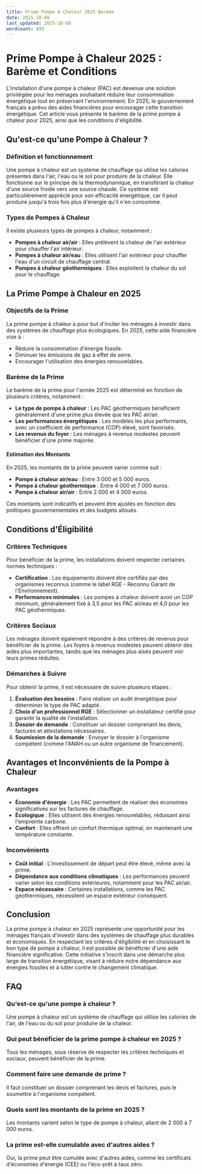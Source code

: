 ```yaml
---
title: Prime Pompe A Chaleur 2025 Barème
date: 2025-10-08
last_updated: 2025-10-08
wordcount: 893
---
```


# Prime Pompe à Chaleur 2025 : Barème et Conditions

L'installation d'une pompe à chaleur (PAC) est devenue une solution privilégiée pour les ménages souhaitant réduire leur consommation énergétique tout en préservant l'environnement. En 2025, le gouvernement français a prévu des aides financières pour encourager cette transition énergétique. Cet article vous présente le barème de la prime pompe à chaleur pour 2025, ainsi que les conditions d'éligibilité.

## Qu'est-ce qu'une Pompe à Chaleur ?

### Définition et fonctionnement

Une pompe à chaleur est un système de chauffage qui utilise les calories présentes dans l'air, l'eau ou le sol pour produire de la chaleur. Elle fonctionne sur le principe de la thermodynamique, en transférant la chaleur d'une source froide vers une source chaude. Ce système est particulièrement apprécié pour son efficacité énergétique, car il peut produire jusqu'à trois fois plus d'énergie qu'il n'en consomme.

### Types de Pompes à Chaleur

Il existe plusieurs types de pompes à chaleur, notamment :

- **Pompes à chaleur air/air** : Elles prélèvent la chaleur de l'air extérieur pour chauffer l'air intérieur.
- **Pompes à chaleur air/eau** : Elles utilisent l'air extérieur pour chauffer l'eau d'un circuit de chauffage central.
- **Pompes à chaleur géothermiques** : Elles exploitent la chaleur du sol pour le chauffage.

## La Prime Pompe à Chaleur en 2025

### Objectifs de la Prime

La prime pompe à chaleur a pour but d'inciter les ménages à investir dans des systèmes de chauffage plus écologiques. En 2025, cette aide financière vise à :

- Réduire la consommation d'énergie fossile.
- Diminuer les émissions de gaz à effet de serre.
- Encourager l'utilisation des énergies renouvelables.

### Barème de la Prime

Le barème de la prime pour l'année 2025 est déterminé en fonction de plusieurs critères, notamment :

- **Le type de pompe à chaleur** : Les PAC géothermiques bénéficient généralement d'une prime plus élevée que les PAC air/air.
- **Les performances énergétiques** : Les modèles les plus performants, avec un coefficient de performance (COP) élevé, sont favorisés.
- **Les revenus du foyer** : Les ménages à revenus modestes peuvent bénéficier d'une prime majorée.

#### Estimation des Montants

En 2025, les montants de la prime peuvent varier comme suit :

- **Pompe à chaleur air/eau** : Entre 3 000 et 5 000 euros.
- **Pompe à chaleur géothermique** : Entre 4 000 et 7 000 euros.
- **Pompe à chaleur air/air** : Entre 2 000 et 4 000 euros.

Ces montants sont indicatifs et peuvent être ajustés en fonction des politiques gouvernementales et des budgets alloués.

## Conditions d'Éligibilité

### Critères Techniques

Pour bénéficier de la prime, les installations doivent respecter certaines normes techniques :

- **Certification** : Les équipements doivent être certifiés par des organismes reconnus (comme le label RGE - Reconnu Garant de l'Environnement).
- **Performances minimales** : Les pompes à chaleur doivent avoir un COP minimum, généralement fixé à 3,5 pour les PAC air/eau et 4,0 pour les PAC géothermiques.

### Critères Sociaux

Les ménages doivent également répondre à des critères de revenus pour bénéficier de la prime. Les foyers à revenus modestes peuvent obtenir des aides plus importantes, tandis que les ménages plus aisés peuvent voir leurs primes réduites.

### Démarches à Suivre

Pour obtenir la prime, il est nécessaire de suivre plusieurs étapes :

1. **Évaluation des besoins** : Faire réaliser un audit énergétique pour déterminer le type de PAC adapté.
2. **Choix d'un professionnel RGE** : Sélectionner un installateur certifié pour garantir la qualité de l'installation.
3. **Dossier de demande** : Constituer un dossier comprenant les devis, factures et attestations nécessaires.
4. **Soumission de la demande** : Envoyer le dossier à l'organisme compétent (comme l'ANAH ou un autre organisme de financement).

## Avantages et Inconvénients de la Pompe à Chaleur

### Avantages

- **Économie d'énergie** : Les PAC permettent de réaliser des économies significatives sur les factures de chauffage.
- **Écologique** : Elles utilisent des énergies renouvelables, réduisant ainsi l'empreinte carbone.
- **Confort** : Elles offrent un confort thermique optimal, en maintenant une température constante.

### Inconvénients

- **Coût initial** : L'investissement de départ peut être élevé, même avec la prime.
- **Dépendance aux conditions climatiques** : Les performances peuvent varier selon les conditions extérieures, notamment pour les PAC air/air.
- **Espace nécessaire** : Certaines installations, comme les PAC géothermiques, nécessitent un espace extérieur conséquent.

## Conclusion

La prime pompe à chaleur en 2025 représente une opportunité pour les ménages français d'investir dans des systèmes de chauffage plus durables et économiques. En respectant les critères d'éligibilité et en choisissant le bon type de pompe à chaleur, il est possible de bénéficier d'une aide financière significative. Cette initiative s'inscrit dans une démarche plus large de transition énergétique, visant à réduire notre dépendance aux énergies fossiles et à lutter contre le changement climatique.

## FAQ

### Qu'est-ce qu'une pompe à chaleur ?

Une pompe à chaleur est un système de chauffage qui utilise les calories de l'air, de l'eau ou du sol pour produire de la chaleur.

### Qui peut bénéficier de la prime pompe à chaleur en 2025 ?

Tous les ménages, sous réserve de respecter les critères techniques et sociaux, peuvent bénéficier de la prime.

### Comment faire une demande de prime ?

Il faut constituer un dossier comprenant les devis et factures, puis le soumettre à l'organisme compétent.

### Quels sont les montants de la prime en 2025 ?

Les montants varient selon le type de pompe à chaleur, allant de 2 000 à 7 000 euros.

### La prime est-elle cumulable avec d'autres aides ?

Oui, la prime peut être cumulée avec d'autres aides, comme les certificats d'économies d'énergie (CEE) ou l'éco-prêt à taux zéro.